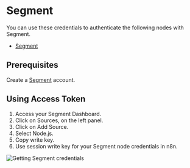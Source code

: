 # Segment

You can use these credentials to authenticate the following nodes with Segment.

- [Segment](/integrations/nodes/n8n-nodes-base.segment/)

## Prerequisites

Create a [Segment](https://segment.com/) account.

## Using Access Token

1. Access your Segment Dashboard.
2. Click on Sources, on the left panel.
3. Click on Add Source.
4. Select Node.js.
5. Copy write key.
6. Use session write key for your Segment node credentials in n8n.

![Getting Segment credentials](/_images/integrations/credentials/segment/using-access-token.gif)
